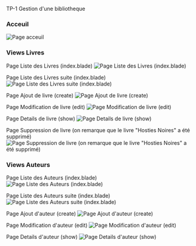 TP-1 Gestion d'une bibliotheque 

### Acceuil 
![Page acceuil](images/Acceuil.png)


### Views Livres  

Page Liste des Livres (index.blade)
![Page Liste des Livres (index.blade)](images/ListeLivres.png)

Page Liste des Livres suite (index.blade)
![Page Liste des Livres suite (index.blade)](images/ListeLivres2.png)

Page Ajout de livre (create)
![Page Ajout de livre (create)](images/AjoutLivre.png)

Page Modification  de livre (edit)
![Page Modification  de livre (edit)](images/ModifierLivre.png)

Page Details de livre (show)
![Page Details de livre (show)](images/DetailsLivre.png)

Page Suppression de livre (on remarque que le livre "Hosties Noires" a été supprimé)
![Page Suppression de livre (on remarque que le livre "Hosties Noires" a été supprimé)](images/SuppresionLivre.png)

### Views Auteurs

Page Liste des Auteurs (index.blade)
![Page Liste des Auteurs (index.blade)](images/ListeAuteurs.png)

Page Liste des Auteurs suite (index.blade)
![Page Liste des Auteurs suite (index.blade)](images/ListeAuteurs2.png)

Page Ajout d'auteur (create)
![Page Ajout d'auteur (create)](images/AjoutAuteur.png)

Page Modification d'auteur (edit)
![Page Modification d'auteur (edit)](images/ModificationAuteur.png)

Page Details d'auteur (show)
![Page Details d'auteur (show)](images/DetailsAuteurs.png)
